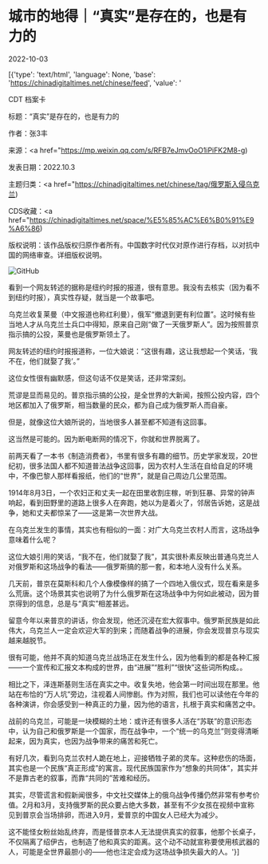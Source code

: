 # 城市的地得｜“真实”是存在的，也是有力的

2022-10-03

[{'type': 'text/html', 'language': None, 'base': 'https://chinadigitaltimes.net/chinese/feed', 'value': '

CDT 档案卡

标题：“真实”是存在的，也是有力的

作者：张3丰

来源：<a href="https://mp.weixin.qq.com/s/RFB7eJmvOoO1iPiFK2M8-g)

发表日期：2022.10.3

主题归类：<a href="https://chinadigitaltimes.net/chinese/tag/俄罗斯入侵乌克兰)

CDS收藏：<a href="https://chinadigitaltimes.net/space/%E5%85%AC%E6%B0%91%E9%A6%86)

版权说明：该作品版权归原作者所有。中国数字时代仅对原作进行存档，以对抗中国的网络审查。详细版权说明。





![GitHub](https://chinadigitaltimes.net/chinese/files/2022/10/image-1664785591361.png)

看到一个网友转述的据称是纽约时报的报道，很有意思。我没有去核实（因为看不到纽约时报），真实性存疑，就当是一个故事吧。

乌克兰收复莱曼（中文报道也称红利曼），俄军“撤退到更有利位置”。这时候有些当地人才从乌克兰士兵口中得知，原来自己刚“做了一天俄罗斯人”。因为按照普京指示搞的公投，莱曼也是俄罗斯领土了。

网友转述的纽约时报报道称，一位大娘说：“这很有趣，这让我想起一个笑话，‘我不在，他们就娶了我’。”

这位女性很有幽默感，但这句话不仅是笑话，还非常深刻。

荒谬是显而易见的。普京指示搞的公投，是全世界的大新闻，按照公投内容，四个地区都加入了俄罗斯，相当数量的民众，都为自己成为俄罗斯人而自豪。

但是，就像这位大娘所说的，当地很多人甚至都不知道有这回事。

这当然是可能的。因为断电断网的情况下，你就和世界脱离了。

前两天看了一本书《制造消费者》，书里有很多有趣的细节。历史学家发现，20世纪初，很多法国人都不知道普法战争这回事，因为农村人生活在自给自足的环境中，不像巴黎人那样看报纸，他们的“世界”，就是自己周边几公里范围。

1914年8月3日，一个农妇正和丈夫一起在田里收割庄稼，听到狂暴、异常的钟声响起，看到田野里的道路上很多人在奔跑，她以为是着火了，邻居告诉她，这是战争，她和丈夫都惊呆了——这是第一次世界大战。

在乌克兰发生的事情，其实也有相似的一面：对广大乌克兰农村人而言，这场战争意味着什么呢？

这位大娘引用的笑话，“我不在，他们就娶了我”，其实很朴素反映出普通乌克兰人对俄罗斯和这场战争的看法——俄罗斯搞的那一套，和本地人没有什么关系。

几天前，普京在莫斯科和几个人像模像样的搞了一个四地入俄仪式，现在看来是多么荒唐。这个场景其实也说明了为什么俄罗斯在这场战争中为何如此被动，因为普京得到的信息，总是与“真实”相差甚远。

留意今年以来普京的讲话，你会发现，他还沉浸在宏大叙事中。俄罗斯民族是如此伟大，乌克兰人一定会欢迎大军的到来；而随着战争的进展，你会发现普京与现实越来越脱节。

很有可能，他并不真的知道乌克兰战场正在发生什么，因为他看到的都是各种汇报——一个宣传和汇报文本构成的世界，由“进展”“胜利”“很快”这些词所构成。。

相比之下，泽连斯基则生活在真实之中。收复失地，他会第一时间出现在那里。他站在布恰的“万人坑”旁边，注视着人间惨剧。作为对照，我们也可以读他在今年的各种演讲，你会感受到一种真正的力量，因为他的语言，扎根于真实和痛苦之中。

战前的乌克兰，可能是一块模糊的土地：或许还有很多人活在“苏联”的意识形态中，认为自己和俄罗斯是一个国家，而在战争中，一个“统一的乌克兰”则变得清晰起来，因为真实，也因为战争带来的痛苦和死亡。

有好几次，看到乌克兰农村人跪在地上，迎接牺牲子弟的灵车。这种悲伤的场面，其实也是一个民族“真正形成”的寓言。现代民族国家作为“想象的共同体”，其实并不是靠古老的叙事，而靠“共同的”苦难和经历。

其实，尽管谎言和假新闻很多，中文社交媒体上的俄乌战争传播仍然非常有参考价值。2月和3月，支持俄罗斯的民众要占绝大多数，甚至有不少女孩在视频中宣称见到普京会当场排卵，而进入9月，爱普京的中国女人已经大为减少。

这不能怪女粉丝始乱终弃，而是怪普京本人无法提供真实的叙事，他那个长桌子，不仅隔离了绍伊古，也制造了他和真实的距离。这个动不动就宣称要使用核武器的人，可能是全世界最胆小的——他也注定会成为这场战争损失最大的人。'}]